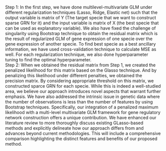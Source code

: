 Step 1: In the first step, we have done multilevel-multivariate GLM under different regularization techniques (Lasso, Ridge, Elastic net) such that the output variable is matrix of Y (The target specie that we want to construct sparse GRN for it) and the input variable is matrix of X (the best specie that can be used as explanatory variable). We also have fixed the challenge of singularity using Bootstrap technique to obtain the residual matrix which is the result of regularized GLM of gene expression of one specie over the gene expression of another specie. To find best specie as a best ancillary information, we have used cross-validation technique to calculate MSE as well. For each regularization technique, we also done hyperparameter tuning to find the optimal hyperparameter.  
Step 2: When we obtained the residual matrix from Step 1, we created the penalized likelihood for this matrix based on the Glasso technique. And by penalizing this likelihood under different penalties, we obtained the precision matrix. By considering appropriate threshold on this matrix, we constructed sparce GRN for each specie. 
While this is indeed a well-studied area, we believe our approach introduces novel aspects that warrant further emphasis. We have also addressed the intrinsic issue in genetic data where the number of observations is less than the number of features by using Bootstrap techniques. Specifically, our integration of a penalized maximum likelihood with a multi-level multivariate GLM framework for gene regulatory network construction offers a unique contribution. We have enhanced our literature review to more thoroughly discuss existing GLasso-based methods and explicitly delineate how our approach differs from and advances beyond current methodologies. This will include a comprehensive comparison highlighting the distinct features and benefits of our proposed method.
